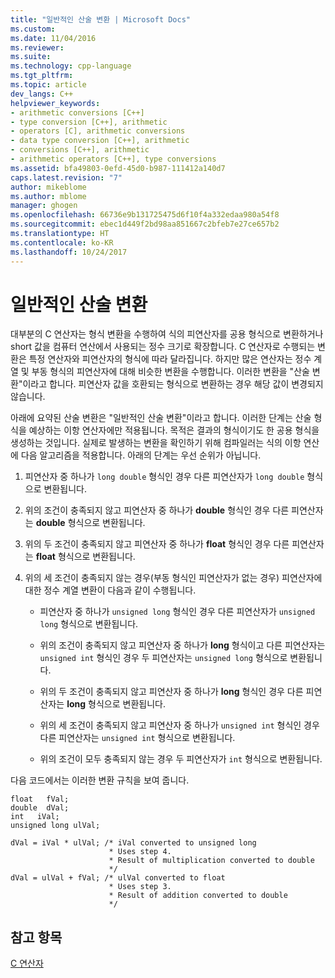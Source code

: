 ```yaml
---
title: "일반적인 산술 변환 | Microsoft Docs"
ms.custom: 
ms.date: 11/04/2016
ms.reviewer: 
ms.suite: 
ms.technology: cpp-language
ms.tgt_pltfrm: 
ms.topic: article
dev_langs: C++
helpviewer_keywords:
- arithmetic conversions [C++]
- type conversion [C++], arithmetic
- operators [C], arithmetic conversions
- data type conversion [C++], arithmetic
- conversions [C++], arithmetic
- arithmetic operators [C++], type conversions
ms.assetid: bfa49803-0efd-45d0-b987-111412a140d7
caps.latest.revision: "7"
author: mikeblome
ms.author: mblome
manager: ghogen
ms.openlocfilehash: 66736e9b131725475d6f10f4a332edaa980a54f8
ms.sourcegitcommit: ebec1d449f2bd98aa851667c2bfeb7e27ce657b2
ms.translationtype: HT
ms.contentlocale: ko-KR
ms.lasthandoff: 10/24/2017
---
```

# <a name="usual-arithmetic-conversions"></a>일반적인 산술 변환
대부분의 C 연산자는 형식 변환을 수행하여 식의 피연산자를 공용 형식으로 변환하거나 short 값을 컴퓨터 연산에서 사용되는 정수 크기로 확장합니다. C 연산자로 수행되는 변환은 특정 연산자와 피연산자의 형식에 따라 달라집니다. 하지만 많은 연산자는 정수 계열 및 부동 형식의 피연산자에 대해 비슷한 변환을 수행합니다. 이러한 변환을 "산술 변환"이라고 합니다. 피연산자 값을 호환되는 형식으로 변환하는 경우 해당 값이 변경되지 않습니다.  
  
 아래에 요약된 산술 변환은 "일반적인 산술 변환"이라고 합니다. 이러한 단계는 산술 형식을 예상하는 이항 연산자에만 적용됩니다. 목적은 결과의 형식이기도 한 공용 형식을 생성하는 것입니다. 실제로 발생하는 변환을 확인하기 위해 컴파일러는 식의 이항 연산에 다음 알고리즘을 적용합니다. 아래의 단계는 우선 순위가 아닙니다.  
  
1.  피연산자 중 하나가 `long double` 형식인 경우 다른 피연산자가 `long double` 형식으로 변환됩니다.  
  
2.  위의 조건이 충족되지 않고 피연산자 중 하나가 **double** 형식인 경우 다른 피연산자는 **double** 형식으로 변환됩니다.  
  
3.  위의 두 조건이 충족되지 않고 피연산자 중 하나가 **float** 형식인 경우 다른 피연산자는 **float** 형식으로 변환됩니다.  
  
4.  위의 세 조건이 충족되지 않는 경우(부동 형식인 피연산자가 없는 경우) 피연산자에 대한 정수 계열 변환이 다음과 같이 수행됩니다.  
  
    -   피연산자 중 하나가 `unsigned long` 형식인 경우 다른 피연산자가 `unsigned long` 형식으로 변환됩니다.  
  
    -   위의 조건이 충족되지 않고 피연산자 중 하나가 **long** 형식이고 다른 피연산자는 `unsigned int` 형식인 경우 두 피연산자는 `unsigned long` 형식으로 변환됩니다.  
  
    -   위의 두 조건이 충족되지 않고 피연산자 중 하나가 **long** 형식인 경우 다른 피연산자는 **long** 형식으로 변환됩니다.  
  
    -   위의 세 조건이 충족되지 않고 피연산자 중 하나가 `unsigned int` 형식인 경우 다른 피연산자는 `unsigned int` 형식으로 변환됩니다.  
  
    -   위의 조건이 모두 충족되지 않는 경우 두 피연산자가 `int` 형식으로 변환됩니다.  
  
 다음 코드에서는 이러한 변환 규칙을 보여 줍니다.  
  
```  
float   fVal;  
double  dVal;  
int   iVal;  
unsigned long ulVal;  
  
dVal = iVal * ulVal; /* iVal converted to unsigned long  
                      * Uses step 4.  
                      * Result of multiplication converted to double   
                      */  
dVal = ulVal + fVal; /* ulVal converted to float  
                      * Uses step 3.  
                      * Result of addition converted to double   
                      */   
```  
  
## <a name="see-also"></a>참고 항목  
 [C 연산자](../c-language/c-operators.md)